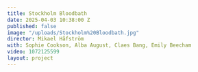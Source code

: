 ```yaml
---
title: Stockholm Bloodbath
date: 2025-04-03 10:38:00 Z
published: false
image: "/uploads/Stockholm%20Bloodbath.jpg"
director: Mikael Håfström
with: Sophie Cookson, Alba August, Claes Bang, Emily Beecham
video: 1072125599
layout: project
---
```


